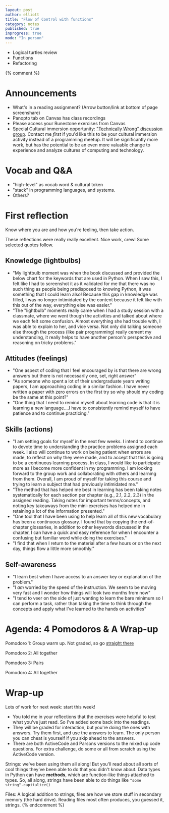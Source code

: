 ```yaml
---
layout: post
author: elliott
title: "Flow of Control with functions"
category: notes
published: true
inprogress: true
mode: "In person"
---
```


* Logical turtles review
* Functions
* Refactoring

{% comment %}
# Announcements
- What's in a reading assignment? (Arrow button/link at bottom of page screenshare)
- Panopto tab on Canvas has class recordings
- Please access your Runestone exercises from Canvas
- Special Cultural immersion opportunity: ["Technically Wrong" discussion group](https://docs.google.com/forms/d/e/1FAIpQLSegpjPecrguyeslYPy6CZOP9GZsH9Ca4qjiZCcE8P6mfBSrbA/viewform). Contact me *first* if you'd like this to be your cultural immersion activity instead of a programming meetup. It will be significantly more work, but has the potential to be an even more valuable change to experience and analyze cultures of computing and technology.

# Vocab and Q&A
- "high-level" as vocab word & cultural token
- "stack" in programming languages, and systems.
- Others?

# First reflection

Know where you are and how you're feeling, then take action.

These reflections were really really excellent. Nice work, crew! Some selected quotes follow.

## Knowledge (lightbulbs)

* "My lightbulb moment was when the book discussed and provided the below chart for the keywords that are used in Python. When I saw this, I felt like I had to screenshot it as it validated for me that there was no such thing as people being predisposed to knowing Python, it was something that I could learn also! Because this gap in knowledge was filled, I was no longer intimidated by the content because it felt like with this out of the way, everything else was easier."
* "The "lightbulb" moments really came when I had a study session with a classmate, where we went though the activities and talked about where we each felt some confusion. Almost everything she had trouble with, I was able to explain to her, and vice versa. Not only did talking someone else through the process (like pair programming) really cement my understanding, it really helps to have another person's perspective and reasoning on tricky problems."

## Attitudes (feelings)

* "One aspect of coding that I feel encouraged by is that there are wrong answers but there is not necessarily one, set, right answer"
* "As someone who spent a lot of their undergraduate years writing papers, I am approaching coding in a similar fashion. I have never written a paper with zero errors on the first try so why should my coding be the same at this point?"
* "One thing that I need to remind myself about learning code is that it is learning a new language....I have to consistently remind myself to have patience and to continue practicing."

## Skills (actions)

* "I am setting goals for myself in the next few weeks. I intend to continue to devote time to understanding the practice problems assigned each week. I also will continue to work on being patient when errors are made, to reflect on why they were made, and to accept that this is going to be a continuous learning process. In class, I would like to participate more as I become more confident in my programming. I am looking forward to the group work and collaborating with others and learning from them. Overall, I am proud of myself for taking this course and trying to learn a subject that had previously intimidated me."
* "The method that has helped me best in learning has been taking notes systematically for each section per chapter (e.g., 2.1, 2.2, 2.3) in the assigned reading. Taking notes for important terms/concepts, and noting key takeaways from the mini-exercises has helped me in retaining a lot of the information presented."
* "One tool that I have been using to help learn all of this new vocabulary has been a continuous glossary. I found that by copying the end-of-chapter glossaries, in addition to other keywords discussed in the chapter, I can have a quick and easy reference for when I encounter a confusing but familiar word while doing the exercises."
* "I find that when I return to the material after a few hours or on the next day, things flow a little more smoothly."

## Self-awareness


* "I learn best when I have access to an answer key or explanation of the problem."
* "I _am_ worried by the speed of the instruction. We seem to be moving very fast and I wonder how things will look two months from now"
* "I tend to veer on the side of just wanting to learn the bare minimum so I can perform a task, rather than taking the time to think through the concepts and apply what I’ve learned to the hands on activities"

# Agenda: 4 Pomodoros & A Wrap-up

Pomodoro 1: Group warm up. Not graded, so go [straight there](https://runestone.academy/runestone/books/published/py4e-int/functions/func-group.html)


Pomodoro 2: All together


Pomodoro 3: Pairs


Pomodoro 4: All together

# Wrap-up
Lots of work for next week: start this week!

- You told me in your reflections that the exercises were helpful to test what you've just read. So I've added some back into the readings.
- They will be graded for interaction, but you're doing the ones with answers. Try them first, and use the answers to learn. The only person you can cheat is yourself if you skip ahead to the answers.
- There are both ActiveCode and Parsons versions to the mixed up code questions. For extra challenge, do some or all from scratch using the ActiveCode version.

Strings: we've been using them all along! But you'll read about all sorts of cool things they've been able to do that you didn't know about. Data types in Python can have **methods**, which are function-like things attached to types. So, all along, strings have been able to do things like `"some string".capitalize()`

Files: A logical addition to strings, files are how we store stuff in secondary memory (the hard drive). Reading files most often produces, you guessed it, strings.
{% endcomment %}